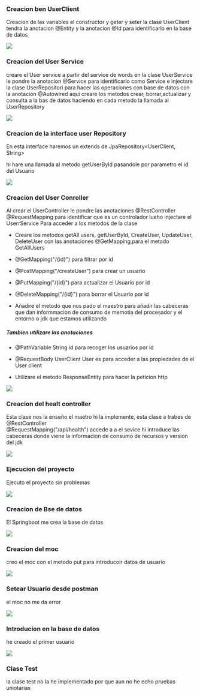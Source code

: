 ### Creacion ben UserClient

Creacion de las variables el constructor y geter y seter la clase UserClient tendra la anotacion @Entity y la anotacion @Id para identificarlo en la base de datos

![](/home/pcpla/snap/marktext/9/.config/marktext/images/2025-02-05-09-37-47-image.png)

### Creacion del User Service

creare el User service a partir del service de words en la clase UserService le pondre la anotacion @Service para identificarlo como Service e injectare la clase UserRepositori para hacer las operaciones con base de datos con la anotacion @Autowired aqui creare los metodos crear, borrar,actualizar y consulta a la bas de datos haciendo en cada metodo la llamada al UserRepository

![](/home/pcpla/snap/marktext/9/.config/marktext/images/2025-02-05-09-35-23-image.png)

### Creacion de la interface  user Repository

En esta interface haremos un extends de  JpaRepository<UserClient, String>

hi hare una llamada al metodo getUserById pasandole por parametro el id del Usuario

![](/home/pcpla/snap/marktext/9/.config/marktext/images/2025-02-05-09-34-09-image.png)

### Creacion del User Conroller

Al crear el UserController le pondre las anotaciones @RestController  
@RequestMapping para identificar que es un controlador lueho injectare el UserrService Para acceder a los metodos de la clase

+ Creare los metodos getAll users, getUserById, CreateUser, UpdateUser, DeleteUser con las anotaciones  @GetMapping,para el metodo GetAllUsers 

+ @GetMapping("/{id}") para filtrar por id

+ @PostMapping("/createUser") para crear un usuario

+ @PutMapping("/{id}") para actualizar el Usuario por id

+ @DeleteMapping("/{id}") para borrar el Usuario por id

+ Añadire el metodo que nos pado el maestro para añadir las cabeceras que dan informmacion de consumo de memotia del procesador y el entorno o jdk que estamos utilizando 

##### Tambien utilizare las anotaciones

+ @PathVariable String id para recoger los usuarios por id

+ @RequestBody  UserClient User es para acceder a las propiedades de el User client

+ Utilizare el metodo ResponseEntity para hacer la peticion http

![](/home/pcpla/snap/marktext/9/.config/marktext/images/2025-02-05-09-39-00-image.png)

### Creacion del healt controller

Esta clase nos la enseño el maetro hi la implemente, esta clase a trabes de @RestController  
@RequestMapping("/api/health") accede a a el sevice hi introduce las cabeceras donde viene la informacion de consumo de recursos y version del jdk

![](/home/pcpla/snap/marktext/9/.config/marktext/images/2025-02-05-09-40-06-image.png)

### Ejecucion del proyecto

Ejecuto el proyecto sin problemas 

![](/home/pcpla/snap/marktext/9/.config/marktext/images/2025-02-05-09-41-06-image.png)

### Creacion de Bse de datos

El Springboot me crea la base de datos

![](/home/pcpla/snap/marktext/9/.config/marktext/images/2025-02-05-09-42-00-image.png)

### Creacion del moc

creo el moc con el metodo put para introducoir datos de usuario

![](/home/pcpla/snap/marktext/9/.config/marktext/images/2025-02-05-09-43-37-image.png)

### Setear Usuario desde postman

el moc no me da error

![](/home/pcpla/snap/marktext/9/.config/marktext/images/2025-02-05-09-49-01-image.png)

### Introducion en la base de datos

he creado el primer usuario

![](/home/pcpla/snap/marktext/9/.config/marktext/images/2025-02-05-09-49-55-image.png)

### Clase Test

la clase test no la he implementado por que aun no he echo pruebas uniotarias
